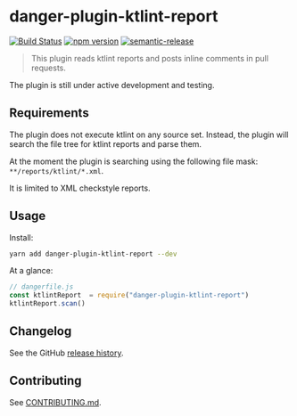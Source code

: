 # danger-plugin-ktlint-report

[![Build Status](https://travis-ci.org/damian-burke/danger-plugin-ktlint-report.svg?branch=master)](https://travis-ci.org/damian-burke/danger-plugin-ktlint-report)
[![npm version](https://badge.fury.io/js/danger-plugin-ktlint-report.svg)](https://badge.fury.io/js/danger-plugin-ktlint-report)
[![semantic-release](https://img.shields.io/badge/%20%20%F0%9F%93%A6%F0%9F%9A%80-semantic--release-e10079.svg)](https://github.com/semantic-release/semantic-release)

> This plugin reads ktlint reports and posts inline comments in pull requests.

The plugin is still under active development and testing.

## Requirements

The plugin does not execute ktlint on any source set. Instead, the plugin will search the file tree for ktlint reports and parse them.

At the moment the plugin is searching using the following file mask: `**/reports/ktlint/*.xml`.

It is limited to XML checkstyle reports.

## Usage

Install:

```sh
yarn add danger-plugin-ktlint-report --dev
```

At a glance:

```js
// dangerfile.js
const ktlintReport  = require("danger-plugin-ktlint-report")
ktlintReport.scan()
```
## Changelog

See the GitHub [release history](https://github.com/damian-burke/danger-plugin-ktlint-report/releases).

## Contributing

See [CONTRIBUTING.md](CONTRIBUTING.md).
